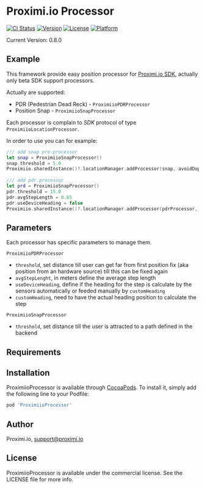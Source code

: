 # Proximi.io Processor

[![CI Status](https://img.shields.io/travis/proximiio/ProximiioProcessorPod.svg?style=flat)](https://travis-ci.org/proximiio/ProximiioProcessorPod)
[![Version](https://img.shields.io/cocoapods/v/ProximiioProcessorPod.svg?style=flat)](https://cocoapods.org/pods/ProximiioProcessorPod)
[![License](https://img.shields.io/cocoapods/l/ProximiioProcessorPod.svg?style=flat)](https://cocoapods.org/pods/ProximiioProcessorPod)
[![Platform](https://img.shields.io/cocoapods/p/ProximiioProcessorPod.svg?style=flat)](https://cocoapods.org/pods/ProximiioProcessorPod)

Current Version: 0.8.0

## Example

This framework provide easy position processor for [Proximi.io SDK](https://proximi.io), actually only beta SDK support processors.

Actually are supported:

- PDR (Pedestrian Dead Reck) - `ProximiioPDRProcessor`
- Position Snap - `ProximiioSnapProcessor`

Each processor is complain to _SDK_ protocol of type `ProximiioLocationProcessor`.

In order to use you can for example:

```swift
/// add snap pre-processor
let snap = ProximiioSnapProcessor()
snap.threshold = 5.0
Proximiio.sharedInstance()?.locationManager.addProcessor(snap, avoidDuplicates: true)
        
/// add pdr processor
let prd = ProximiioSnapProcessor()
pdr.threshold = 15.0
pdr.avgStepLength = 0.65
pdr.useDeviceHeading = false
Proximiio.sharedInstance()?.locationManager.addProcessor(pdrProcessor, avoidDuplicates: true)
```

## Parameters

Each processor has specific parameters to manage them.

`ProximiioPDRProcessor`

- `threshold`, set distance till user can get far from first position fix (aka position from an hardware source) till this can be fixed again
- `avgStepLenght`, in meters define the average step length
- `useDeviceHeading`, define if the heading for the step is calculate by the sensors automatically or feeded manually by `customHeading`
- `customHeading`, need to have the actual heading position to calculate the step

`ProximiioSnapProcessor`

- `threshold`, set distance till the user is attracted to a path defined in the backend

## Requirements

## Installation

ProximiioProcessor is available through [CocoaPods](https://cocoapods.org). To install
it, simply add the following line to your Podfile:

```ruby
pod 'ProximiioProcessor'
```

## Author

Proximi.io, support@proximi.io

## License

ProximiioProcessor is available under the commercial license. See the LICENSE file for more info.
